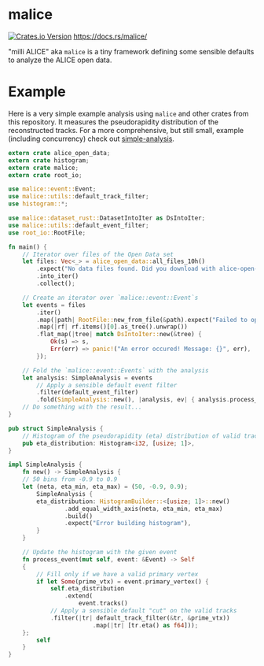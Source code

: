 # malice
[![Crates.io Version](https://img.shields.io/crates/v/malice.svg)](https://crates.io/crates/malice)
https://docs.rs/malice/

"milli ALICE" aka `malice` is a tiny framework defining some sensible defaults to analyze the ALICE open data.

# Example

Here is a very simple example analysis using `malice` and other crates from this repository.
It measures the pseudorapidity distribution of the reconstructed tracks.
For a more comprehensive, but still small, example (including concurrency) check out [simple-analysis](https://github.com/cbourjau/alice-rs/tree/master/simple-analysis).


``` rust
extern crate alice_open_data;
extern crate histogram;
extern crate malice;
extern crate root_io;

use malice::event::Event;
use malice::utils::default_track_filter;
use histogram::*;

use malice::dataset_rust::DatasetIntoIter as DsIntoIter;
use malice::utils::default_event_filter;
use root_io::RootFile;

fn main() {
    // Iterator over files of the Open Data set
    let files: Vec<_> = alice_open_data::all_files_10h()
        .expect("No data files found. Did you download with alice-open-data?")
        .into_iter()
        .collect();

    // Create an iterator over `malice::event::Event`s
    let events = files
        .iter()
        .map(|path| RootFile::new_from_file(&path).expect("Failed to open file"))
        .map(|rf| rf.items()[0].as_tree().unwrap())
        .flat_map(|tree| match DsIntoIter::new(&tree) {
            Ok(s) => s,
            Err(err) => panic!("An error occured! Message: {}", err),
        });

    // Fold the `malice::event::Events` with the analysis	
    let analysis: SimpleAnalysis = events
        // Apply a sensible default event filter
        .filter(default_event_filter)
        .fold(SimpleAnalysis::new(), |analysis, ev| { analysis.process_event(&ev) });
    // Do something with the result...
}

pub struct SimpleAnalysis {
    // Histogram of the pseudorapidity (eta) distribution of valid tracks
    pub eta_distribution: Histogram<i32, [usize; 1]>,
}

impl SimpleAnalysis {
    fn new() -> SimpleAnalysis {
	// 50 bins from -0.9 to 0.9
	let (neta, eta_min, eta_max) = (50, -0.9, 0.9);
        SimpleAnalysis {
	    eta_distribution: HistogramBuilder::<[usize; 1]>::new()
                .add_equal_width_axis(neta, eta_min, eta_max)
                .build()
                .expect("Error building histogram"),
        }
    }

    // Update the histogram with the given event
    fn process_event(mut self, event: &Event) -> Self
    {
        // Fill only if we have a valid primary vertex
        if let Some(prime_vtx) = event.primary_vertex() {
            self.eta_distribution
                .extend(
                    event.tracks()
		    // Apply a sensible default "cut" on the valid tracks
			.filter(|tr| default_track_filter(&tr, &prime_vtx))
                        .map(|tr| [tr.eta() as f64]));
	};
        self
    }
}
```
